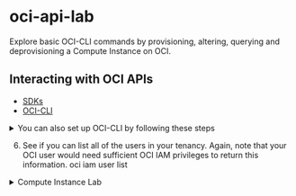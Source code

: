# oci-api-lab
Explore basic OCI-CLI commands by provisioning, altering, querying and deprovisioning a Compute Instance on OCI.


## Interacting with OCI APIs

- [SDKs](https://docs.oracle.com/en-us/iaas/Content/API/Concepts/sdks.htm)
- [OCI-CLI](https://docs.oracle.com/en-us/iaas/Content/API/SDKDocs/cliinstall.htm#Quickstart)
	
<details>
	<summary>You can also set up OCI-CLI by following these steps</summary>

1. Create the directory whose name and location is reserved for OCI-CLI.
<pre>
mkdir ~/.oci
</pre>
2. Create an API signing key pair in ~/.oci (i.e. 1 x public, 1 x private).
<pre>
oci setup keys
</pre>
3. Register the public API signing key to your User page in OCI

- Navigate to cloud.oracle.com
- Sign into OCI with your Tenancy credentials
- Click the icon that resembles a person on the right-hand side of the top of the screen.
- Click your name under "Profile"
- Click <b>API Keys</b>
- Click <b>Add API Key</b>
- Click <b>Paste Public Key</b>
- Paste your public key, <b>~/.oci/oci_api_key_public.pem</b> into the field
- Click <b>Add</b>
- Copy the contents of <b>Configuration File Preview</b> to your clipboard, and paste them into a file on your machine called ~/.oci/config. The name and location of this file is reserved for OCI. Be sure to update the value that gets assigned to key_file with the path to your private key file (by default, <b>~/.oci/oci_api_key.pem</b>)

4. Set the appropriate permissions on certain files
<pre>
chmod 600 ~/.oci/oci_api_key.pem
chmod 600 ~/.oci/config
</pre>

5. See if you can query for and return your Object Storage namespace, which should be equivalent to the name of your tenancy. Note that your OCI user would need sufficient OCI IAM privileges to return this information.
<pre>
oci os ns get
</pre>
<details>
	<summary>The output</summary>
<pre>
{
  "data": "YOUR_OBJECT_STORAGE_NAMESPACE"
}
</pre>
</details>
</details>

6. See if you can list all of the users in your tenancy. Again, note that your OCI user would need sufficient OCI IAM privileges to return this information.
oci iam user list
<details>
<summary>Compute Instance Lab</summary>

### Overview
Explore basic OCI-CLI commands by provisioning a Compute Instance on OCI, stopping the Compute Instance, verifying its STOPPED status, and then deprovisioning it.

##### Prerequisites
- Access to a Tenancy
- OCI-CLI set up on your local machine (see instructions above)
- Sufficient OCI IAM privileges to READ regions, availability domains, to USE Subnets and Compartments, and to MANAGE Compute Instances as well as Buckets and Objects in Object Storage
- Availability of a shape of a compute that you wish to deploy. You can check the availability of resources by navigating:
<pre>
cloud.oracle.com > Hamburger Menu > Governance > Limits, Quotas and Usage
</pre>

##### Step 1. Find a Region
List all regions available to the Tenancy. You will see the keys and the names (a.k.a. identifiers) of the regions. Identify the value of the <b>"name"</b> key of the region where you will deploy the Compute Instance.
oci iam region list

##### Step 2. Find an Availability Domain
List all of the availability domains in your region of interest, and identify the availability domain where you will deploy the Compute Instance.
- Replace <b>REGION_IDENTIFIER</b> with the value from the output of the previous command.
<pre>
oci iam availability-domain list --region REGION_IDENTIFIER
</pre>

##### Step 3. Find a Compartment
List all of the compartments in your tenancy, and identify the OCID of the Compartment where you will deploy the Compute Instance. Identify the value of the <b>"id"</b> key of the Compartment where you will deploy the Compute Instance.
<pre>
oci iam compartment list --compartment-id-in-subtree true
</pre>

##### Step 4. Find a Fault Domain
List all of the fault domains in your availability domain of interest. Identify the value of the <b>"name"</b> key of the Fault Domain where you will deploy the Compute Instance.
<pre>
oci iam fault-domain list --region REGION_IDENTIFIER --availability-domain AD_NAME --compartment-id COMPARTMENT_OCID
</pre>

##### Do you have an SSH key pair?
<details>
<summary>Yes</summary>
You can proceed to the next step.
</details>

<details>
<summary>No</summary>

##### Step 5. Create an SSH key pair
Create an SSH public key pair on your machine.
<details>
<summary>Unix-based OS</summary>
If you are using a Unix-based OS, follow these instructions:

5.1. Create a directory called <b>~/.ssh</b> if it does not already exist. This is the default save location for an SSH key pair.
<pre>
mkdir -p ~/.ssh
</pre>

5.2. Create the SSH key pair.
<pre>
ssh-keygen
</pre>

5.3. Press Enter to choose the default options. With the default options, your SSH key pair will have no passphrase, consist of an SSH public key file named <b>id_rsa.pub</b>, and an SSH private key file named <b>id_rsa</b>. These files will exist in the <b>~/.ssh</b> directory.
</details>
<details>
	<summary>Windows</summary>
	If you are using Windows, please refer to these [instructions](https://docs.joyent.com/public-cloud/getting-started/ssh-keys/generating-an-ssh-key-manually/manually-generating-your-ssh-key-in-windows).
</details>
</details>

##### Step 6. Provision the Compute Instance
Assemble the information you've gathered to specify deployment details of a Compute Instance, and execute the command to create (provision) the Compute Instance. Some parameters are filled in with sample values. If you wish to deploy a shape that is not a <b>Flex shape</b>, be sure to omit the <b>--shape-config</b> flag and parameter from this command. Identify the value of the <b>"id"</b> key of the Compute Instance, once the information about the Compute Instance is returned upon deployment.
- Replace <b>SSH_PUBLIC_KEY</b> with the contents of the public SSH key file that you created in the previous command.
- Replace <b>IMAGE_OCID</b> with an image OCID that you can find on [this page](https://docs.oracle.com/en-us/iaas/images/). Find the image you wish to use, and be sure to use the OCID that corresponds to the region identifier you are using.
<pre>
oci compute instance launch --region REGION_IDENTIFIER --availability-domain AD_NAME --fault-domain FD_NAME --shape VM.Standard.E3.Flex --subnet-id SUBNET_OCID --compartment-id COMPARTMENT_OCID --boot-volume-size-in-gbs 100 --image-id IMAGE_OCID --shape-config '{"ocpus": 24.0}' --display-name test-instance --hostname-label test-instance --metadata '{"ssh_authorized_keys": "SSH_PUBLIC_KEY"}'
</pre>

##### Step 7. Stop the Compute Instance
Perform a <b>stop</b> action on the Compute Instance. You can read about the actions you can perform on a Compute Instance [here](https://docs.oracle.com/en-us/iaas/tools/oci-cli/2.22.2/oci_cli_docs/cmdref/compute/instance/action.html).
<pre>
oci compute --region REGION_IDENTIFIER instance action --instance-id COMPUTE_INSTANCE_OCID --action stop
</pre>

##### Step 8. Verify the STOPPED state
Get information about the Compute Instance, and observe that it is in the <b>STOPPED</b> state, since you have stopped the instance using the previous command.
<pre>
oci compute --region REGION_IDENTIFIER instance get --instance-id COMPUTE_INSTANCE_OCID
</pre>

##### Step 9. Deprovision the Compute Instance
Execute the command to terminate (deprovision) the Compute Instance.
<pre>
oci compute --region REGION_IDENTIFIER instance terminate --instance-id COMPUTE_INSTANCE_OCID
</pre>
</details>